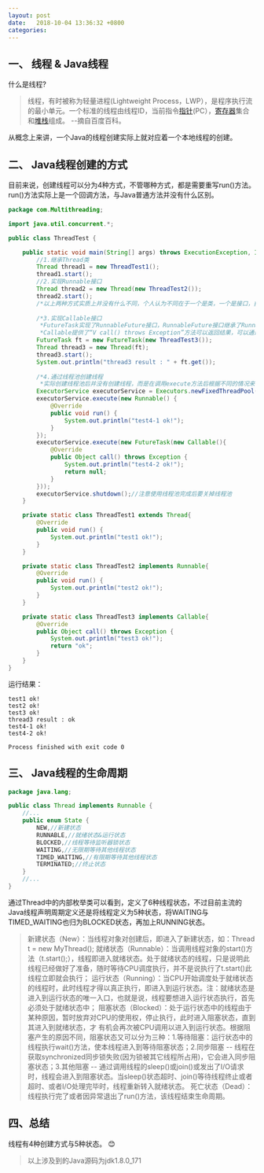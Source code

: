 ```yaml
---
layout: post
date:   2018-10-04 13:36:32 +0800
categories: 
---
```

## 一、 线程 & Java线程

什么是线程?
> 线程，有时被称为轻量进程(Lightweight Process，LWP），是程序执行流的最小单元。一个标准的线程由线程ID，当前指令[指针](https://baike.baidu.com/item/%E6%8C%87%E9%92%88/2878304)(PC），[寄存器](https://baike.baidu.com/item/%E5%AF%84%E5%AD%98%E5%99%A8/187682)集合和[堆栈](https://baike.baidu.com/item/%E5%A0%86%E6%A0%88/1682032)组成。 
> --摘自百度百科。

从概念上来讲，一个Java的线程创建实际上就对应着一个本地线程的创建。

## 二、 Java线程创建的方式
目前来说，创建线程可以分为4种方式，不管哪种方式，都是需要重写run()方法。run()方法实际上是一个回调方法，与Java普通方法并没有什么区别。
```java
package com.Multithreading;

import java.util.concurrent.*;

public class ThreadTest {

    public static void main(String[] args) throws ExecutionException, InterruptedException {
        //1.继承Thread类
        Thread thread1 = new ThreadTest1();
        thread1.start();
        //2.实现Runnable接口
        Thread thread2 = new Thread(new ThreadTest2());
        thread2.start();
        /*以上两种方式实质上并没有什么不同，个人认为不同在于一个是类，一个是接口，接口更利于扩展*/
        
        /*3.实现Callable接口
         *FutureTask实现了RunnableFuture接口，RunnableFuture接口继承了Runnable和Future接口。FutureTask重写了run()方法与get()方法。
		 *Callable提供了“V call() throws Exception”方法可以返回结果，可以通过Future接口中的get方法获取。*/
        FutureTask ft = new FutureTask(new ThreadTest3());
        Thread thread3 = new Thread(ft);
        thread3.start();
        System.out.println("thread3 result : " + ft.get());
        
        /*4.通过线程池创建线程
         *实际创建线程池后并没有创建线程，而是在调用execute方法后根据不同的情况来创建线程，后续会通过源码进行分析*/
        ExecutorService executorService = Executors.newFixedThreadPool(1);
        executorService.execute(new Runnable() {
            @Override
            public void run() {
                System.out.println("test4-1 ok!");
            }
        });
        executorService.execute(new FutureTask(new Callable(){
            @Override
            public Object call() throws Exception {
                System.out.println("test4-2 ok!");
                return null;
            }
        }));
        executorService.shutdown();//注意使用线程池完成后要关掉线程池
    }

    private static class ThreadTest1 extends Thread{
        @Override
        public void run() {
            System.out.println("test1 ok!");
        }
    }

    private static class ThreadTest2 implements Runnable{
        @Override
        public void run() {
            System.out.println("test2 ok!");
        }
    }

    private static class ThreadTest3 implements Callable{
        @Override
        public Object call() throws Exception {
            System.out.println("test3 ok!");
            return "ok";
        }
    }
}

```
运行结果：
```
test1 ok!
test2 ok!
test3 ok!
thread3 result : ok
test4-1 ok!
test4-2 ok!

Process finished with exit code 0
```

## 三、 Java线程的生命周期

```java
package java.lang;

public class Thread implements Runnable {
    //...
    public enum State {
        NEW,//新建状态
        RUNNABLE,//就绪状态&运行状态
        BLOCKED,//线程等待监听器锁状态
        WAITING,//无限期等待其他线程状态
        TIMED_WAITING,//有限期等待其他线程状态
        TERMINATED;//终止状态
    }
    //...
}
```

通过Thread中的内部枚举类可以看到，定义了6种线程状态，不过目前主流的Java线程声明周期定义还是将线程定义为5种状态，将WAITING与TIMED_WAITING也归为BLOCKED状态，再加上RUNNING状态。

>新建状态（New）：当线程对象对创建后，即进入了新建状态，如：Thread t = new MyThread();
>就绪状态（Runnable）：当调用线程对象的start()方法（t.start();），线程即进入就绪状态。处于就绪状态的线程，只是说明此线程已经做好了准备，随时等待CPU调度执行，并不是说执行了t.start()此线程立即就会执行；
>运行状态（Running）：当CPU开始调度处于就绪状态的线程时，此时线程才得以真正执行，即进入到运行状态。注：就绪状态是进入到运行状态的唯一入口，也就是说，线程要想进入运行状态执行，首先必须处于就绪状态中；
>阻塞状态（Blocked）：处于运行状态中的线程由于某种原因，暂时放弃对CPU的使用权，停止执行，此时进入阻塞状态，直到其进入到就绪状态，才 有机会再次被CPU调用以进入到运行状态。根据阻塞产生的原因不同，阻塞状态又可以分为三种：
>​    1.等待阻塞：运行状态中的线程执行wait()方法，使本线程进入到等待阻塞状态；
>​    2.同步阻塞 -- 线程在获取synchronized同步锁失败(因为锁被其它线程所占用)，它会进入同步阻塞状态；
>​    3.其他阻塞 -- 通过调用线程的sleep()或join()或发出了I/O请求时，线程会进入到阻塞状态。当sleep()状态超时、join()等待线程终止或者超时、或者I/O处理完毕时，线程重新转入就绪状态。
>死亡状态（Dead）：线程执行完了或者因异常退出了run()方法，该线程结束生命周期。

## 四、总结

线程有4种创建方式与5种状态。 😊



> 以上涉及到的Java源码为jdk1.8.0_171